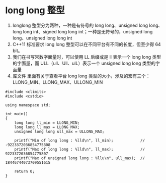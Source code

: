 # long long 整型

1. longlong 整型分为两种，一种是有符号的 long long、unsigned long long、long long int、signed long long int；一种是无符号的，unsigned long long、unsigned long long int
2. C++11 标准要求 long long 整型可以在不同平台有不同的长度，但至少得 64 bit。
3. 我们在书写常数字面量时，可以使用 LL 后缀或是 ll 表示一个 long long 类型的字面量，而 ULL（ull、Ull、ulL）表示一个 unsigned long long 类型的字面量
4. 库文件 <climits> 里面有关于查看平台 long long 类型的大小，涉及的宏有三个：LLONG_MIN、LLONG_MAX、ULLONG_MIN

```
#include <climits>
#include <cstdio>

using namespace std;

int main()
{
    long long ll_min = LLONG_MIN;
    long long ll_max = LLONG_MAX;
    unsigned long long ull_max = ULLONG_MAX;

    printf("Min of long long : %lld\n", ll_min);            // -9223372036854775808
    printf("Max of long long : %lld\n", ll_max);            // 9223372036854775807 
    printf("Max of unsigned long long : %llu\n", ull_max);  // 18446744073709551615
    
    return 0;
}
```
